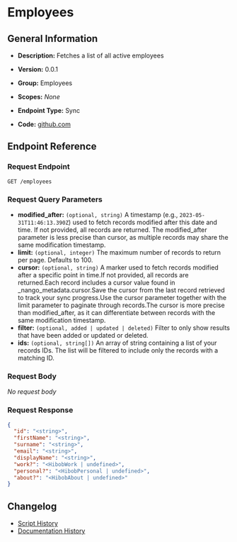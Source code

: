 <!-- BEGIN GENERATED CONTENT -->
# Employees

## General Information

- **Description:** Fetches a list of all active employees

- **Version:** 0.0.1
- **Group:** Employees
- **Scopes:** _None_
- **Endpoint Type:** Sync
- **Code:** [github.com](https://github.com/NangoHQ/integration-templates/tree/main/integrations/hibob-service-user/syncs/employees.ts)


## Endpoint Reference

### Request Endpoint

`GET /employees`

### Request Query Parameters

- **modified_after:** `(optional, string)` A timestamp (e.g., `2023-05-31T11:46:13.390Z`) used to fetch records modified after this date and time. If not provided, all records are returned. The modified_after parameter is less precise than cursor, as multiple records may share the same modification timestamp.
- **limit:** `(optional, integer)` The maximum number of records to return per page. Defaults to 100.
- **cursor:** `(optional, string)` A marker used to fetch records modified after a specific point in time.If not provided, all records are returned.Each record includes a cursor value found in _nango_metadata.cursor.Save the cursor from the last record retrieved to track your sync progress.Use the cursor parameter together with the limit parameter to paginate through records.The cursor is more precise than modified_after, as it can differentiate between records with the same modification timestamp.
- **filter:** `(optional, added | updated | deleted)` Filter to only show results that have been added or updated or deleted.
- **ids:** `(optional, string[])` An array of string containing a list of your records IDs. The list will be filtered to include only the records with a matching ID.

### Request Body

_No request body_

### Request Response

```json
{
  "id": "<string>",
  "firstName": "<string>",
  "surname": "<string>",
  "email": "<string>",
  "displayName": "<string>",
  "work?": "<HibobWork | undefined>",
  "personal?": "<HibobPersonal | undefined>",
  "about?": "<HibobAbout | undefined>"
}
```

## Changelog

- [Script History](https://github.com/NangoHQ/integration-templates/commits/main/integrations/hibob-service-user/syncs/employees.ts)
- [Documentation History](https://github.com/NangoHQ/integration-templates/commits/main/integrations/hibob-service-user/syncs/employees.md)

<!-- END  GENERATED CONTENT -->

